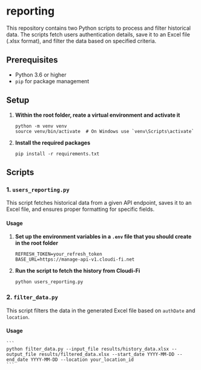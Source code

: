 # reporting
This repository contains two Python scripts to process and filter historical data. The scripts fetch users authentication details, save it to an Excel file (.xlsx format), and filter the data based on specified criteria.

## Prerequisites

- Python 3.6 or higher
- `pip` for package management

## Setup

1. **Within the root folder, reate a virtual environment and activate it**

    ```
    python -m venv venv
    source venv/bin/activate  # On Windows use `venv\Scripts\activate`
    ```

2. **Install the required packages**

    ```
    pip install -r requirements.txt
    ```

## Scripts

### 1. `users_reporting.py`

This script fetches historical data from a given API endpoint, saves it to an Excel file, and ensures proper formatting for specific fields.

#### Usage

1. **Set up the environment variables in a `.env` file that you should create in the root folder**

    ```
    REFRESH_TOKEN=your_refresh_token
    BASE_URL=https://manage-api-v1.cloudi-fi.net
    ```

2. **Run the script to fetch the history from Cloudi-Fi**

    ```
    python users_reporting.py
    ```

### 2. `filter_data.py`

This script filters the data in the generated Excel file based on `authDate` and `location`.

#### Usage

    ```
    python filter_data.py --input_file results/history_data.xlsx --output_file results/filtered_data.xlsx --start_date YYYY-MM-DD --end_date YYYY-MM-DD --location your_location_id
    ```
